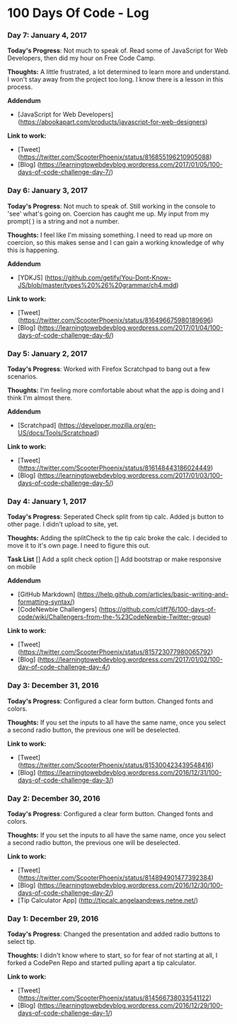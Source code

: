 # 100 Days Of Code - Log

### Day 7: January 4, 2017 

**Today's Progress**: Not much to speak of. Read some of JavaScript for Web Developers, then did my hour on Free Code Camp.

**Thoughts:** A little frustrated, a lot determined to learn more and understand. I won't stay away from the project too long. I know there is a lesson in this process.

**Addendum**
- [JavaScript for Web Developers] (https://abookapart.com/products/javascript-for-web-designers)

**Link to work:** 
- [Tweet] (https://twitter.com/ScooterPhoenix/status/816855196210905088)
- [Blog] (https://learningtowebdevblog.wordpress.com/2017/01/05/100-days-of-code-challenge-day-7/)

### Day 6: January 3, 2017 

**Today's Progress**: Not much to speak of. Still working in the console to 'see' what's going on. Coercion has caught me up. My input from my prompt( ) is a string and not a number.

**Thoughts:** I feel like I'm missing something. I need to read up more on coercion, so this makes sense and I can gain a working knowledge of why this is happening.

**Addendum**
- [YDKJS] (https://github.com/getify/You-Dont-Know-JS/blob/master/types%20%26%20grammar/ch4.mdd)

**Link to work:** 
- [Tweet] (https://twitter.com/ScooterPhoenix/status/816496675980189696)
- [Blog] (https://learningtowebdevblog.wordpress.com/2017/01/04/100-days-of-code-challenge-day-6/)

### Day 5: January 2, 2017 

**Today's Progress**: Worked with Firefox Scratchpad to bang out a few scenarios. 

**Thoughts:** I'm feeling more comfortable about what the app is doing and I think I'm almost there.

**Addendum**
- [Scratchpad] (https://developer.mozilla.org/en-US/docs/Tools/Scratchpad)

**Link to work:** 
- [Tweet] (https://twitter.com/ScooterPhoenix/status/816148443186024449)
- [Blog] (https://learningtowebdevblog.wordpress.com/2017/01/03/100-days-of-code-challenge-day-5/)

### Day 4: January 1, 2017 

**Today's Progress**: Seperated Check split from tip calc. Added js button to other page. I didn't upload to site, yet.

**Thoughts:** Adding the splitCheck to the tip calc broke the calc. I decided to move it to it's own page. I need to figure this out.

**Task List**
[] Add a split check option
[] Add bootstrap or make responsive on mobile

**Addendum**
- [GitHub Markdown] (https://help.github.com/articles/basic-writing-and-formatting-syntax/)
- [CodeNewbie Challengers] (https://github.com/cliff76/100-days-of-code/wiki/Challengers-from-the-%23CodeNewbie-Twitter-group)

**Link to work:** 
- [Tweet] (https://twitter.com/ScooterPhoenix/status/815723077980065792)
- [Blog] (https://learningtowebdevblog.wordpress.com/2017/01/02/100-day-of-code-challenge-day-4/)

### Day 3: December 31, 2016 

**Today's Progress**: Configured a clear form button. Changed fonts and colors.

**Thoughts:** If you set the inputs to all have the same name, once you select a second radio button, the previous one will be deselected.

**Link to work:** 
- [Tweet] (https://twitter.com/ScooterPhoenix/status/815300423439548416)
- [Blog] (https://learningtowebdevblog.wordpress.com/2016/12/31/100-days-of-code-challenge-day-3/)


### Day 2: December 30, 2016 

**Today's Progress**: Configured a clear form button. Changed fonts and colors.

**Thoughts:** If you set the inputs to all have the same name, once you select a second radio button, the previous one will be deselected.

**Link to work:** 
- [Tweet] (https://twitter.com/ScooterPhoenix/status/814894901477392384)
- [Blog] (https://learningtowebdevblog.wordpress.com/2016/12/30/100-days-of-code-challenge-day-2/)
- [Tip Calculator App] (http://tipcalc.angelaandrews.netne.net/)

### Day 1: December 29, 2016 

**Today's Progress**: Changed the presentation and added radio buttons to select tip.

**Thoughts:** I didn't know where to start, so for fear of not starting at all, I forked a CodePen Repo and started pulling apart a tip calculator.

**Link to work:** 
- [Tweet] (https://twitter.com/ScooterPhoenix/status/814566738033541122)
- [Blog] (https://learningtowebdevblog.wordpress.com/2016/12/29/100-days-of-code-challenge-day-1/)
